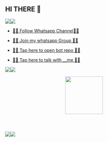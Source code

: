 ## HI THERE 👋

<a><img src='https://i.imgur.com/LyHic3i.gif'/></a><a><img src='https://i.imgur.com/LyHic3i.gif'/></a>


* [🧑‍💻 Follow Whatsapp Channel🧑‍💻](https://whatsapp.com/channel/0029Vail87sIyPtQoZ2egl1h)

* [🧑‍💻 Join my whatsapp Group 🧑‍💻](https://chat.whatsapp.com/DWMdXPkkieGJNj3Nwhx9xp)

* [ 🧑‍💻 Tap here to open bot repo 🧑‍💻](https://github.com/Kingbega/BARAKA-MD-V1)

*  [ 🧑‍💻 Tap here  to talk with __me 🧑‍💻](https://wa.me/255762190568)

<a><img src='https://i.imgur.com/LyHic3i.gif'/></a><a><img src='https://i.imgur.com/LyHic3i.gif'/></a>


<div id="header" align="center">
  <img src="https://64.media.tumblr.com/d1acaa13b34b58735fc91a379303cff8/tumblr_pun53hNdAw1t2ijmjo1_540.gif" height="120"/> <br> <br>
  <img src="https://komarev.com/ghpvc/?username=your-github-Kingbega&style=flat-square&color=blue" alt=""/>
</div>
<h1>



<a><img src='https://i.imgur.com/LyHic3i.gif'/></a><a><img src='https://i.imgur.com/LyHic3i.gif'/></a>
